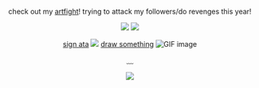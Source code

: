 <div align="center">

  check out my [artfight](https://artfight.net/~stickmasterluke)! trying to attack my followers/do revenges this year!
  
  ![](https://komarev.com/ghpvc/?username=devimccallion&label=Page+Views&color=yellow) ![](https://github.com/user-attachments/assets/2e377dcf-454c-4778-aec6-e06c711f0cae)


   [sign ata](https://007n7.atabook.org) ![](https://github.com/user-attachments/assets/644413de-b3d1-41af-9993-8db6c21a7250)
 [draw something](https://7314.straw.page) ![GIF image](https://github.com/user-attachments/assets/df173a5e-108e-4fef-a935-e404ec2b05a9)

  
  ﹏ 

![](https://i.postimg.cc/sD4pXNd5/IMG-7168.gif)

  </div>
